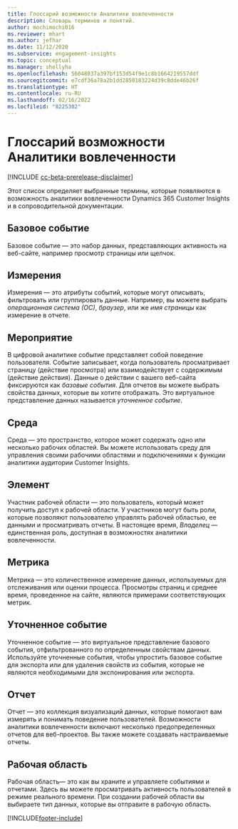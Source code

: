 ```yaml
---
title: Глоссарий возможности Аналитики вовлеченности
description: Словарь терминов и понятий.
author: mochimochi016
ms.reviewer: mhart
ms.author: jefhar
ms.date: 11/12/2020
ms.subservice: engagement-insights
ms.topic: conceptual
ms.manager: shellyha
ms.openlocfilehash: 56048037a397bf153d54f9e1c8b1664219557ddf
ms.sourcegitcommit: e7cdf36a78a2b1dd2850183224d39c8dde46b26f
ms.translationtype: HT
ms.contentlocale: ru-RU
ms.lasthandoff: 02/16/2022
ms.locfileid: "8225302"
---
```

# <a name="engagement-insights-capability-glossary"></a>Глоссарий возможности Аналитики вовлеченности

[!INCLUDE [cc-beta-prerelease-disclaimer](includes/cc-beta-prerelease-disclaimer.md)]

Этот список определяет выбранные термины, которые появляются в возможность аналитики вовлеченности Dynamics 365 Customer Insights и в сопроводительной документации.

## <a name="base-event"></a>Базовое событие

Базовое событие — это набор данных, представляющих активность на веб-сайте, например просмотр страницы или щелчок. 

## <a name="dimensions"></a>Измерения

Измерения — это атрибуты событий, которые могут описывать, фильтровать или группировать данные. Например, вы можете выбрать *операционная система (ОС)*, *браузер*, или же *имя страницы* как измерение в отчете.

## <a name="event"></a>Мероприятие

В цифровой аналитике событие представляет собой поведение пользователя. Событие записывает, когда пользователь просматривает страницу (действие просмотра) или взаимодействует с содержимым (действие действия). Данные о действии с вашего веб-сайта фиксируются как *базовые события*. Для отчетов вы можете выбрать свойства данных, которые вы хотите отображать. Это виртуальное представление данных называется *уточненное событие*. 

## <a name="environment"></a>Среда

 Среда — это пространство, которое может содержать одно или несколько рабочих областей. Вы можете использовать среду для управления своими рабочими областями и подключениями к функции аналитики аудитории Customer Insights.

## <a name="member"></a>Элемент

Участник рабочей области — это пользователь, который может получить доступ к рабочей области. У участников могут быть роли, которые позволяют пользователю управлять рабочей областью, ее данными и просматривать отчеты. В настоящее время, *Владелец* — единственная роль, доступная в возможностях аналитики вовлеченности.

## <a name="metric"></a>Метрика

Метрика — это количественное измерение данных, используемых для отслеживания или оценки процесса. Просмотры страниц и среднее время, проведенное на сайте, являются примерами соответствующих метрик.

## <a name="refined-event"></a>Уточненное событие

Уточненное событие — это виртуальное представление базового события, отфильтрованного по определенным свойствам данных. Используйте уточненные события, чтобы упростить базовое событие для экспорта или для удаления свойств из события, которые не являются необходимыми для экспонирования или экспорта.

## <a name="report"></a>Отчет

Отчет — это коллекция визуализаций данных, которые помогают вам измерять и понимать поведение пользователей. Возможности аналитики вовлеченности включают несколько предопределенных отчетов для веб-проектов. Вы также можете создавать настраиваемые отчеты. 

## <a name="workspace"></a>Рабочая область

Рабочая область— это как вы храните и управляете событиями и отчетами. Здесь вы можете просматривать активность пользователей в режиме реального времени. При создании рабочей области вы выбираете тип данных, которые вы отправите в рабочую область.


[!INCLUDE[footer-include](../includes/footer-banner.md)]